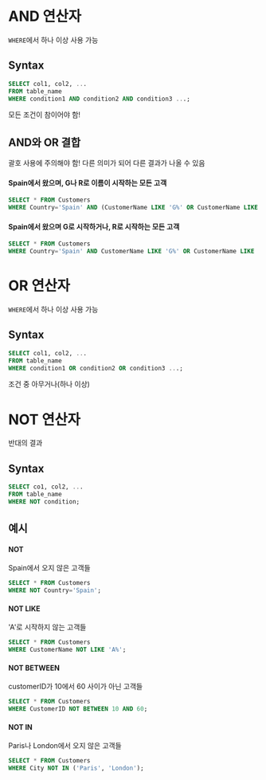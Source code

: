 # AND 연산자
`WHERE`에서 하나 이상 사용 가능

## Syntax
```sql
SELECT col1, col2, ...
FROM table_name
WHERE condition1 AND condition2 AND condition3 ...;
```
모든 조건이 참이어야 함!

## AND와 OR 결합
괄호 사용에 주의해야 함! 다른 의미가 되어 다른 결과가 나올 수 있음

#### Spain에서 왔으며, G나 R로 이름이 시작하는 모든 고객
```sql
SELECT * FROM Customers
WHERE Country='Spain' AND (CustomerName LIKE 'G%' OR CustomerName LIKE 'R%');
```

#### Spain에서 왔으며 G로 시작하거나, R로 시작하는 모든 고객
```sql
SELECT * FROM Customers
WHERE Country='Spain' AND CustomerName LIKE 'G%' OR CustomerName LIKE 'R%';
```


# OR 연산자
`WHERE`에서 하나 이상 사용 가능

## Syntax
```sql
SELECT col1, col2, ...
FROM table_name
WHERE condition1 OR condition2 OR condition3 ...;
```
조건 중 아무거나(하나 이상) 


# NOT 연산자
반대의 결과

## Syntax
```sql
SELECT co1, col2, ...
FROM table_name
WHERE NOT condition;
```

## 예시
#### NOT
Spain에서 오지 않은 고객들
```sql
SELECT * FROM Customers
WHERE NOT Country='Spain';
```
#### NOT LIKE
'A'로 시작하지 않는 고객들
```sql
SELECT * FROM Customers
WHERE CustomerName NOT LIKE 'A%';
```
#### NOT BETWEEN
customerID가 10에서 60 사이가 아닌 고객들
```sql
SELECT * FROM Customers
WHERE CustomerID NOT BETWEEN 10 AND 60;
```
#### NOT IN
Paris나 London에서 오지 않은 고객들
```sql
SELECT * FROM Customers
WHERE City NOT IN ('Paris', 'London');
```
